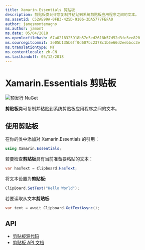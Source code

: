 ```yaml
---
title: Xamarin.Essentials 剪贴板
description: 剪贴板类允许您复制并粘贴到系统剪贴板应用程序之间的文本。
ms.assetid: C52AE99A-0FB3-425D-9106-3DA5777FEFA0
author: jamesmontemagno
ms.author: jamont
ms.date: 05/04/2018
ms.openlocfilehash: 67a0218325918b57e5ed2618b57d52d3fe3ee820
ms.sourcegitcommit: 3e05b135b6ff0d607bc2378c1b6e66d2eebbcc3e
ms.translationtype: MT
ms.contentlocale: zh-CN
ms.lasthandoff: 05/12/2018
---
```

# <a name="xamarinessentials-clipboard"></a>Xamarin.Essentials 剪贴板

![预发行 NuGet](~/media/shared/pre-release.png)

**剪贴板**类可复制并粘贴到系统剪贴板应用程序之间的文本。

## <a name="using-clipboard"></a>使用剪贴板

在你的类中添加对 Xamarin.Essentials 的引用：

```csharp
using Xamarin.Essentials;
```

若要检查**剪贴板**具有当前准备要粘贴的文本：

```csharp
var hasText = Clipboard.HasText;
```

将文本设置为**剪贴板**:

```csharp
ClipBoard.SetText("Hello World");
```

若要读取从文本**剪贴板**:

```csharp
var text = await Clipboard.GetTextAsync();
```

## <a name="api"></a>API

- [剪贴板源代码](https://github.com/xamarin/Essentials/tree/master/Xamarin.Essentials/Clipboard)
- [剪贴板 API 文档](xref:Xamarin.Essentials.Clipboard)
